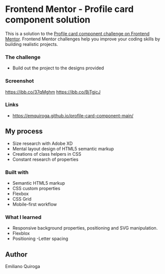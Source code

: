 # Frontend Mentor - Profile card component solution

This is a solution to the [Profile card component challenge on Frontend Mentor](https://www.frontendmentor.io/challenges/profile-card-component-cfArpWshJ). Frontend Mentor challenges help you improve your coding skills by building realistic projects.

### The challenge

- Build out the project to the designs provided

### Screenshot

https://ibb.co/37qMghm
https://ibb.co/BjTgjcJ

### Links

- https://emquiroga.github.io/profile-card-component-main/

## My process

- Size research with Adobe XD
- Mental layout design of HTML5 semantic markup
- Creations of class helpers in CSS
- Constant research of properties

### Built with

- Semantic HTML5 markup
- CSS custom properties
- Flexbox
- CSS Grid
- Mobile-first workflow

### What I learned

- Responsive background properties, positioning and SVG manipulation.
- Flexblox
- Positioning
  -Letter spacing

## Author

Emiliano Quiroga
